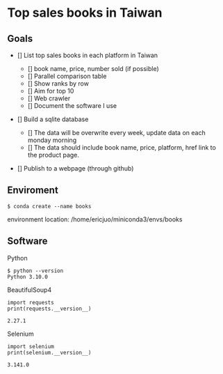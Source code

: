 # Top sales books in Taiwan
## Goals
- [] List top sales books in each platform in Taiwan
    - [] book name, price, number sold (if possible)
    - [] Parallel comparison table
    - [] Show ranks by row
    - [] Aim for top 10
    - [] Web crawler
    - [] Document the software I use

- [] Build a sqlite database
    - [] The data will be overwrite every week, update data on each monday morning
    - [] The data should include book name, price, platform, href link to the product page.

- [] Publish to a webpage (through github)



## Enviroment
```
$ conda create --name books
```
environment location: /home/ericjuo/miniconda3/envs/books

## Software
Python
```
$ python --version
Python 3.10.0
```
BeautifulSoup4
```
import requests
print(requests.__version__)

2.27.1
```
Selenium
```
import selenium
print(selenium.__version__)

3.141.0
```


